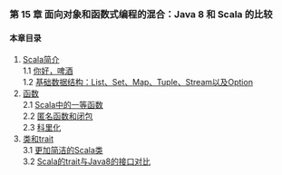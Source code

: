 ### 第 15 章 面向对象和函数式编程的混合：Java 8 和 Scala 的比较 ###
#### 本章目录 ####
1.	[Scala简介](Course10.java)   
1.1	[你好，啤酒](Course11.java)   
1.2	[基础数据结构：List、Set、Map、Tuple、Stream以及Option](Course12.java)   
2.	[函数](Course20.java)   
2.1	[Scala中的一等函数](Course21.java)   
2.2	[匿名函数和闭包](Course22.java)   
2.3	[科里化](Course23.java)   
3.	[类和trait](Course30.java)   
3.1	[更加简洁的Scala类](Course31.java)   
3.2	[Scala的trait与Java8的接口对比](Course32.java)   

